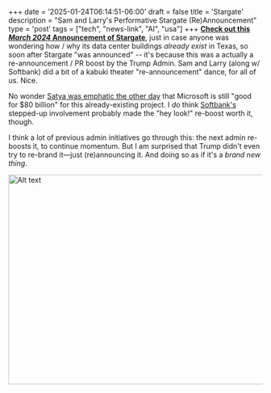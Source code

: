 +++
date = '2025-01-24T06:14:51-06:00'
draft = false
title = 'Stargate'
description = "Sam and Larry's Performative Stargate (Re)Announcement"
type = 'post'
tags = ["tech", "news-link", "AI", "usa"]
+++
[**Check out this *March 2024* Announcement of Stargate**](https://qz.com/microsoft-openai-stargate-supercomputer-1851375309), just in case anyone was wondering how / why its data center buildings *already exist* in Texas, so soon after Stargate "was announced" -- it's because this was a actually a re-announcement / PR boost by the Trump Admin.  Sam and Larry (along w/ Softbank) did a bit of a kabuki theater "re-announcement" dance, for all of us.  Nice. <br />

No wonder [Satya was emphatic the other day](https://www.youtube.com/watch?v=lb_ZJylekWo) that Microsoft is still "good for $80 billion" for this already-existing project.  I *do* think [Softbank's](https://www.softbank.jp/en//) stepped-up involvement probably made the "hey look!" re-boost worth it, though. <br />

I think a lot of previous admin initiatives go through this: the next admin re-boosts it, to continue momentum. But I am surprised that Trump didn't even try to re-brand it—just (re)announcing it.  And doing so as if it's a *brand new thing*.


<div class="image-row">
  <img src="https://julianwest.me/Blog/posts/images/altman-stargate-tx.jpeg" alt="Alt text" width="600" height="415">
</div>
